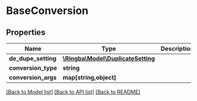 # BaseConversion

## Properties
Name | Type | Description | Notes
------------ | ------------- | ------------- | -------------
**de_dupe_setting** | [**\Ringba\Model\DuplicateSetting**](DuplicateSetting.md) |  | [optional] 
**conversion_type** | **string** |  | [optional] 
**conversion_args** | **map[string,object]** |  | [optional] 

[[Back to Model list]](../README.md#documentation-for-models) [[Back to API list]](../README.md#documentation-for-api-endpoints) [[Back to README]](../README.md)


